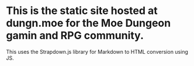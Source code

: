 # This is the static site hosted at dungn.moe for the Moe Dungeon gamin and RPG community.

This uses the Strapdown.js library for Markdown to HTML conversion using JS. 
